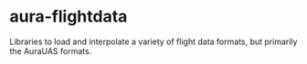 # aura-flightdata
Libraries to load and interpolate a variety of flight data formats, but primarily the AuraUAS formats.
